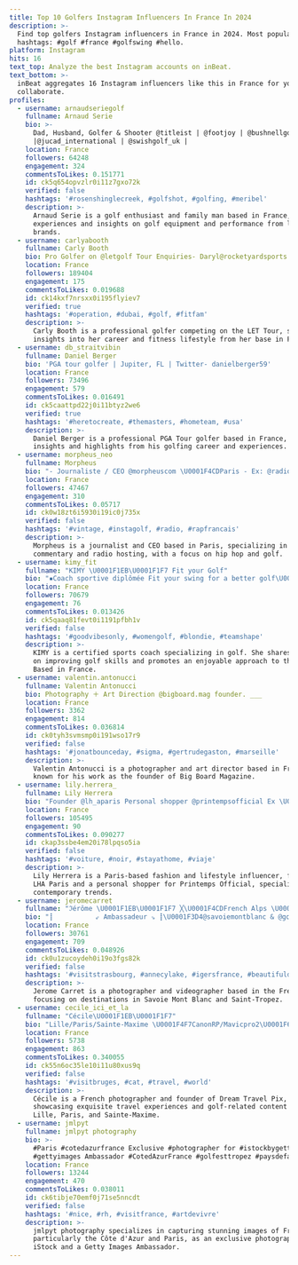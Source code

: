 ```yaml
---
title: Top 10 Golfers Instagram Influencers In France In 2024
description: >-
  Find top golfers Instagram influencers in France in 2024. Most popular
  hashtags: #golf #france #golfswing #hello.
platform: Instagram
hits: 16
text_top: Analyze the best Instagram accounts on inBeat.
text_bottom: >-
  inBeat aggregates 16 Instagram influencers like this in France for you to
  collaborate.
profiles:
  - username: arnaudseriegolf
    fullname: Arnaud Serie
    bio: >-
      Dad, Husband, Golfer & Shooter @titleist | @footjoy | @bushnellgolfeurope
      |@jucad_international | @swishgolf_uk |
    location: France
    followers: 64248
    engagement: 324
    commentsToLikes: 0.151771
    id: ck5q654opvzlr0i11z7gxo72k
    verified: false
    hashtags: '#rosenshinglecreek, #golfshot, #golfing, #meribel'
    description: >-
      Arnaud Serie is a golf enthusiast and family man based in France, sharing
      experiences and insights on golf equipment and performance from leading
      brands.
  - username: carlyabooth
    fullname: Carly Booth
    bio: Pro Golfer on @letgolf Tour Enquiries- Daryl@rocketyardsports.com
    location: France
    followers: 189404
    engagement: 175
    commentsToLikes: 0.019688
    id: ck14kxf7nrsxx0i195flyiev7
    verified: true
    hashtags: '#operation, #dubai, #golf, #fitfam'
    description: >-
      Carly Booth is a professional golfer competing on the LET Tour, sharing
      insights into her career and fitness lifestyle from her base in France.
  - username: db_straitvibin
    fullname: Daniel Berger
    bio: 'PGA tour golfer | Jupiter, FL | Twitter- danielberger59'
    location: France
    followers: 73496
    engagement: 579
    commentsToLikes: 0.016491
    id: ck5caattpd22j0i11btyz2we6
    verified: true
    hashtags: '#heretocreate, #themasters, #hometeam, #usa'
    description: >-
      Daniel Berger is a professional PGA Tour golfer based in France, sharing
      insights and highlights from his golfing career and experiences.
  - username: morpheus_neo
    fullname: Morpheus
    bio: "- Journaliste / CEO @morpheuscom \U0001F4CDParis - Ex: @radiofrance @delabel - Founder : @morpheusgolfclub - Expert @nfl @mlb - Radio Host Hip Hop since 1989"
    location: France
    followers: 47467
    engagement: 310
    commentsToLikes: 0.05717
    id: ck0w18zt6i5930i19ic0j735x
    verified: false
    hashtags: '#vintage, #instagolf, #radio, #rapfrancais'
    description: >-
      Morpheus is a journalist and CEO based in Paris, specializing in sports
      commentary and radio hosting, with a focus on hip hop and golf.
  - username: kimy_fit
    fullname: "KIMY \U0001F1EB\U0001F1F7 Fit your Golf"
    bio: "▪️Coach sportive diplômée Fit your swing for a better golf\U0001F3CC\U0001F3FC‍♀️\U0001F4AA\U0001F3FB \U0001F51DLet’s play golf with fun ⛳️My golf journey as an amateur, started 2 years ago."
    location: France
    followers: 70679
    engagement: 76
    commentsToLikes: 0.013426
    id: ck5qaaq81fevt0i1191pfbh1v
    verified: false
    hashtags: '#goodvibesonly, #womengolf, #blondie, #teamshape'
    description: >-
      KIMY is a certified sports coach specializing in golf. She shares insights
      on improving golf skills and promotes an enjoyable approach to the sport.
      Based in France.
  - username: valentin.antonucci
    fullname: Valentin Antonucci
    bio: Photography ＋ Art Direction @bigboard.mag founder. ___
    location: France
    followers: 3362
    engagement: 814
    commentsToLikes: 0.036814
    id: ck0tyh3svmsmp0i191wso17r9
    verified: false
    hashtags: '#jonatbounceday, #sigma, #gertrudegaston, #marseille'
    description: >-
      Valentin Antonucci is a photographer and art director based in France,
      known for his work as the founder of Big Board Magazine.
  - username: lily.herrera_
    fullname: Lily Herrera
    bio: "Founder @lh_aparis Personal shopper @printempsofficial Ex \U0001F449\U0001F3FC Radio 3 - HOLA.COM \U0001F4CDParis based \U0001F1EB\U0001F1F7 Fashion&Lifestyle"
    location: France
    followers: 105495
    engagement: 90
    commentsToLikes: 0.090277
    id: ckap3ssbe4em20i78lpqso5ia
    verified: false
    hashtags: '#voiture, #noir, #stayathome, #viaje'
    description: >-
      Lily Herrera is a Paris-based fashion and lifestyle influencer, founder of
      LHA Paris and a personal shopper for Printemps Official, specializing in
      contemporary trends.
  - username: jeromecarret
    fullname: "ℑérôme \U0001F1EB\U0001F1F7 ╳\U0001F4CDFrench Alps \U0001F332"
    bio: "┋⠀⠀⠀⠀⠀⠀⠀⠀ ⇙ Ambassadeur ⇘ ┋\U0001F3D4@savoiemontblanc & @golfesttropez \U0001F3DD ┋⠀⠀ ⠀ \U0001F4F8 Photographe - Vidéaste \U0001F3A5 ⇣ ⠀⠀ ⠀⠀\U0001F4EE: jeromecarret@outlook.fr"
    location: France
    followers: 30761
    engagement: 709
    commentsToLikes: 0.048926
    id: ck0u1zucoydeh0i19o3fgs82k
    verified: false
    hashtags: '#visitstrasbourg, #annecylake, #igersfrance, #beautifuldestinations'
    description: >-
      Jerome Carret is a photographer and videographer based in the French Alps,
      focusing on destinations in Savoie Mont Blanc and Saint-Tropez.
  - username: cecile_ici_et_la
    fullname: "Cécile\U0001F1EB\U0001F1F7"
    bio: "Lille/Paris/Sainte-Maxime \U0001F4F7CanonRP/Mavicpro2\U0001F681 \U0001F388founder @dream_travelpix \U0001F539Amb @golfesttropez \U0001F539mbr @tv_doorsandwindows"
    location: France
    followers: 5738
    engagement: 863
    commentsToLikes: 0.340055
    id: ck55n6oc35le10i11u80xus9q
    verified: false
    hashtags: '#visitbruges, #cat, #travel, #world'
    description: >-
      Cécile is a French photographer and founder of Dream Travel Pix,
      showcasing exquisite travel experiences and golf-related content from
      Lille, Paris, and Sainte-Maxime.
  - username: jmlpyt
    fullname: jmlpyt photography
    bio: >-
      #Paris #cotedazurfrance Exclusive #photographer for #istockbygettyimages &
      #gettyimages Ambassador #CotedAzurFrance #golfesttropez #paysdefayence
    location: France
    followers: 13244
    engagement: 470
    commentsToLikes: 0.038011
    id: ck6tibje70emf0j71se5nncdt
    verified: false
    hashtags: '#nice, #rh, #visitfrance, #artdevivre'
    description: >-
      jmlpyt photography specializes in capturing stunning images of France,
      particularly the Côte d'Azur and Paris, as an exclusive photographer for
      iStock and a Getty Images Ambassador.
---
```


